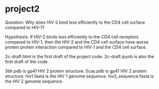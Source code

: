 # project2
Question: Why does HIV-2 bind less efficiently to the CD4 cell surface compared to HIV-1?  

Hypothesis: If HIV-2 binds less efficiently to the CD4 cell receptors compared to HIV-1, then the HIV-2 and the CD4 cell surface have worse protein protein interaction compared to HIV-1 and the CD4 cell surface.

2c-draft.html is the first draft of the project code. 2c-draft.ipynb is also the first draft of the code.

3tih.pdb is gp41 HIV 2 protein structure.
5cay.pdb is gp41 HIV 2 protein structure.
hiv1.fasta is the HIV 1 genome sequence.
hiv2_sequence.fasta is the HIV 2 genome sequence.
